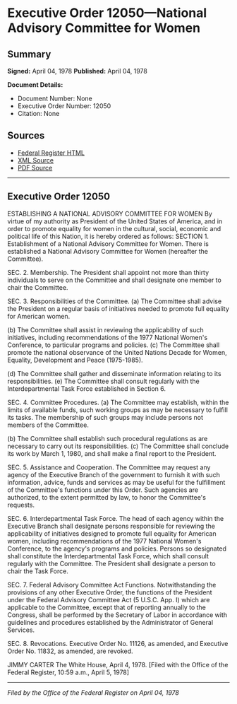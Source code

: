 # Executive Order 12050—National Advisory Committee for Women

## Summary

**Signed:** April 04, 1978
**Published:** April 04, 1978

**Document Details:**
- Document Number: None
- Executive Order Number: 12050
- Citation: None

## Sources
- [Federal Register HTML](https://www.presidency.ucsb.edu/documents/executive-order-12050-national-advisory-committee-for-women)
- [XML Source](None)
- [PDF Source](None)

---

## Executive Order 12050

ESTABLISHING A NATIONAL ADVISORY COMMITTEE FOR WOMEN
By virtue of my authority as President of the United States of America, and in order to promote equality for women in the cultural, social, economic and political life of this Nation, it is hereby ordered as follows:
SECTION 1. Establishment of a National Advisory Committee for Women. There is established a National Advisory Committee for Women (hereafter the Committee).

SEC. 2. Membership. The President shall appoint not more than thirty individuals to serve on the Committee and shall designate one member to chair the Committee.

SEC. 3. Responsibilities of the Committee. (a) The Committee shall advise the President on a regular basis of initiatives needed to promote full equality for American women.

(b) The Committee shall assist in reviewing the applicability of such initiatives, including recommendations of the 1977 National Women's Conference, to particular programs and policies.
(c) The Committee shall promote the national observance of the United Nations Decade for Women, Equality, Development and Peace (1975-1985).

(d) The Committee shall gather and disseminate information relating to its responsibilities.
(e) The Committee shall consult regularly with the Interdepartmental Task Force established in Section 6.

SEC. 4. Committee Procedures. (a) The Committee may establish, within the limits of available funds, such working groups as may be necessary to fulfill its tasks. The membership of such groups may include persons not members of the Committee.

(b) The Committee shall establish such procedural regulations as are necessary to carry out its responsibilities.
(c) The Committee shall conclude its work by March 1, 1980, and shall make a final report to the President.

SEC. 5. Assistance and Cooperation. The Committee may request any agency of the Executive Branch of the government to furnish it with such information, advice, funds and services as may be useful for the fulfillment of the Committee's functions under this Order. Such agencies are authorized, to the extent permitted by law, to honor the Committee's requests.

SEC. 6. Interdepartmental Task Force. The head of each agency within the Executive Branch shall designate persons responsible for reviewing the applicability of initiatives designed to promote full equality for American women, including recommendations of the 1977 National Women's Conference, to the agency's programs and policies. Persons so designated shall constitute the Interdepartmental Task Force, which shall consult regularly with the Committee. The President shall designate a person to chair the Task Force.

SEC. 7. Federal Advisory Committee Act Functions. Notwithstanding the provisions of any other Executive Order, the functions of the President under the Federal Advisory Committee Act (5 U.S.C. App. I) which are applicable to the Committee, except that of reporting annually to the Congress, shall be performed by the Secretary of Labor in accordance with guidelines and procedures established by the Administrator of General Services.

SEC. 8. Revocations. Executive Order No. 11126, as amended, and Executive Order No. 11832, as amended, are revoked.

JIMMY CARTER
The White House,
April 4, 1978.
[Filed with the Office of the Federal Register, 10:59 a.m., April 5, 1978]

---

*Filed by the Office of the Federal Register on April 04, 1978*
